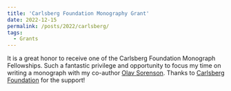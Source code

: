 ```yaml
---
title: 'Carlsberg Foundation Monography Grant'
date: 2022-12-15
permalink: /posts/2022/carlsberg/
tags:
  - Grants
---
```

It is a great honor to receive one of the Carlsberg Foundation Monograph Fellowships. Such a fantastic privilege and opportunity to focus my time on writing a monograph with my co-author [Olav Sorenson](http://www.olavsorenson.net/). Thanks to [Carlsberg Foundation](https://www.carlsbergfondet.dk/en) for the support!
